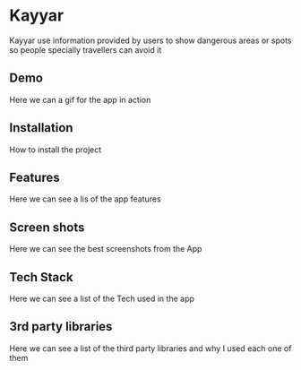 
# Kayyar

Kayyar use information provided by users to show dangerous areas or spots so people specially travellers can avoid it

## Demo

Here we can a gif for the app in action

## Installation

How to install the project
## Features
Here we can see a lis of the app features
## Screen shots

Here we can see the best screenshots from the App
## Tech Stack

Here we can see a list of the Tech used in the app


## 3rd party libraries

Here we can see a list of the third party libraries and why I used each one of them


